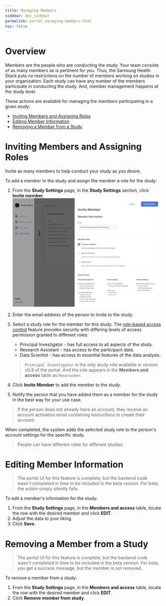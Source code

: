 ```yaml
---
title: Managing Members
sidebar: doc_sidebar
permalink: portal_managing-members.html
toc: false
---
```


# Overview

Members are the people who are conducting the study. Your team consists of as many members as is pertinent for you. Thus, the Samsung Health Stack puts no restrictions on the number of members working on studies in your organization. Each study can have any number of the members participate in conducting the study. And, member management happens at the study level.

These actions are available for managing the members participating in a given study:

- [Inviting Members and Assigning Roles](#inviting-members-and-assigning-roles)
- [Editing Member Information](#editing-member-information)
- [Removing a Member from a Study](#removing-a-member-from-a-study)

# Inviting Members and Assigning Roles

Invite as many members to help conduct your study as you desire.

<!-- Not all members can invite other members. Refer to [study roles](role-based-access-control.md#study-roles) for details.-->

To add a member to the study and assign the member a role for the study:

1. From the **Study Settings** page, in the **Study Settings** section, click **Invite member**.
    ![inviting-team-members](../../../images/inviting-team-members.png)

2. Enter the email address of the person to invite to the study.

3. Select a study role for the member for this study. The [role-based access control](role-based-access-control.md) feature provides security with differing levels of access permission granted to different roles:

    - Principal Investigator - has full access to all aspects of the study.
    - Research Assistant - has access to the participant data.
    - Data Scientist - has access to essential features of the data analysis.

    > `Principal Investigator` is the only study role available in version v0.9 of the portal. And the role appears in the **Members and access** table as `Reseracher`.

4. Click **Invite Member** to add the member to the study.

5. Notify the person that you have added them as a member for the study in the best way for your use case.

> If the person does not already have an account, they receive an account activation email containing instructions to create their account.

When completed, the system adds the selected study role to the person's account settings for the specific study.

> People can have different roles for different studies.

# Editing Member Information

> The portal UI for this feature is complete, but the backend code wasn't completed in time to be included in the beta version. For beta, the action simply silently fails.

To edit a member's information for the study:

1. From the **Study Settings** page, in the **Members and access** table, locate the row with the desired member and click **EDIT**.
2. Adjust the data to your liking.
3. Click **Save**.

# Removing a Member from a Study

> The portal UI for this feature is complete, but the backend code wasn't completed in time to be included in the beta version. For beta, you get a success message, but the member is not removed.

To remove a member from a study:

1. From the **Study Settings** page, in the **Members and access** table, locate the row with the desired member and click **EDIT**.
2. Click **Remove member from study**.